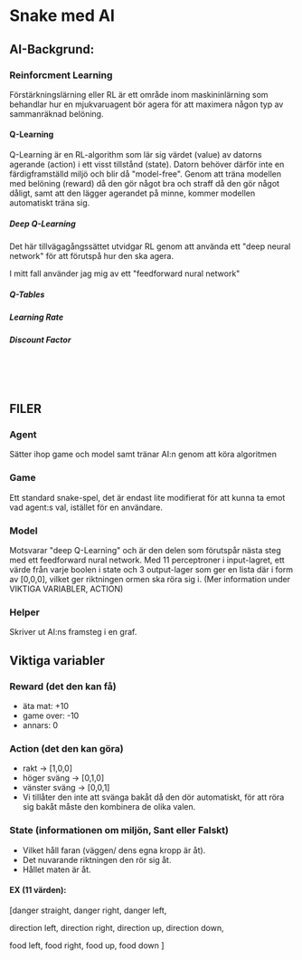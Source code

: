 # Snake med AI


## AI-Backgrund:


### Reinforcment Learning
Förstärkningslärning eller RL är ett område inom maskininlärning som behandlar hur en mjukvaruagent bör agera för att maximera någon typ av sammanräknad belöning.


#### Q-Learning
Q-Learning är en RL-algorithm som lär sig värdet (value) av datorns agerande (action) i ett visst tillstånd (state). Datorn behöver därför inte en färdigframställd miljö och blir då "model-free". Genom att träna modellen med belöning (reward) då den gör något bra och straff då den gör något dåligt, samt att den lägger agerandet på minne, kommer modellen automatiskt träna sig. 


##### Deep Q-Learning
Det här tillvägagångssättet utvidgar RL genom att använda ett "deep neural network" för att förutspå hur den ska agera. 

I mitt fall använder jag mig av ett "feedforward nural network" 

##### Q-Tables


##### Learning Rate


##### Discount Factor


&nbsp;

&nbsp;

## FILER

### Agent
Sätter ihop game och model samt tränar AI:n genom att köra algoritmen


### Game
Ett standard snake-spel, det är endast lite modifierat för att kunna ta emot vad agent:s val, istället för en användare.


### Model
Motsvarar "deep Q-Learning" och är den delen som förutspår nästa steg med ett feedforward nural network.
Med 11 perceptroner i input-lagret, ett värde från varje boolen i state och 3 output-lager som ger en lista där i form av [0,0,0], vilket ger riktningen ormen ska röra sig i. 
(Mer information under VIKTIGA VARIABLER, ACTION)


### Helper
Skriver ut AI:ns framsteg i en graf.





## Viktiga variabler

### Reward (det den kan få)
- äta mat:      +10
- game over:    -10
- annars:         0
  

### Action (det den kan göra)
- rakt          ->      [1,0,0]
- höger sväng   ->      [0,1,0]
- vänster sväng ->      [0,0,1]
- Vi tillåter den inte att svänga bakåt då den dör automatiskt, för att röra sig bakåt måste den kombinera de olika valen.
  

### State (informationen om miljön, Sant eller Falskt)

- Vilket håll faran (väggen/ dens egna kropp är åt).
- Det nuvarande riktningen den rör sig åt.
- Hållet maten är åt.


#### EX (11 värden):
[danger straight, danger right, danger left,

direction left, direction right,
direction up, direction down,

food left, food right,
food up, food down
]







